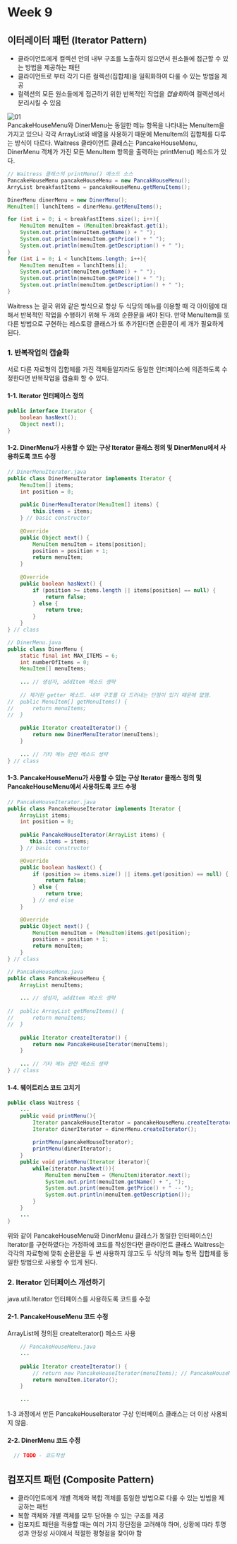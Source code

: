 # Week 9

## 이터레이터 패턴 (Iterator Pattern) 
* 클라이언트에게 컬렉션 안의 내부 구조를 노출하지 않으면서 원소들에 접근할 수 있는 방법을 제공하는 패턴
* 클라이언트로 부터 각기 다른 컬렉션(집합체)을 일획화하여 다룰 수 있는 방법을 제공
* 컬렉션의 모든 원소들에게 접근하기 위한 반복적인 작업을 *캡슐화*하여 컬렉션에서 분리시킬 수 있음  
  

![01](https://github.com/ohbokdong/DesignPatternStudy/blob/master/summary/img/week9_01.png)  
PancakeHouseMenu와 DinerMenu는 동일한 메뉴 항목을 나타내는 MenuItem을 가지고 있으나 각각 ArrayList와 배열을 사용하기 때문에  MenuItem의 집합체를 다루는 방식이 다르다. Waitress 클라이언트 클래스는 PancakeHouseMenu, DinerMenu 객체가 가진 모든 MenuItem 항목을 출력하는 printMenu() 메소드가 있다.

```java
// Waitress 클래스의 printMenu() 메소드 소스
PancakeHouseMenu pancakeHouseMenu = new PancakHouseMenu();
ArryList breakfastItems = pancakeHouseMenu.getMenuItems();

DinerMenu dinerMenu = new DinerMenu();
MenuItem[] lunchItems = dinerMenu.getMenuItems();

for (int i = 0; i < breakfastItems.size(); i++){
    MenuItem menuItem = (MenuItem)breakfast.get(i);
    System.out.print(menuItem.getName() + " ");
    System.out.println(menuItem.getPrice() + " ");
    System.out.println(menuItem.getDescription() + " ");
}
for (int i = 0; i < lunchItems.length; i++){
    MenuItem menuItem = lunchItems[i];
    System.out.print(menuItem.getName() + " ");
    System.out.println(menuItem.getPrice() + " ");
    System.out.println(menuItem.getDescription() + " ");
}
```
Waitress 는 결국 위와 같은 방식으로 항상 두 식당의 메뉴를 이용할 때 각 아이템에 대해서 반복적인 작업을 수행하기 위해 두 개의 순환문을 써야 된다. 만약 MenuItem을 또 다른 방법으로 구현하는 레스토랑 클래스가 또 추가된다면 순환문이 세 개가 필요하게 된다.  

### 1. 반복작업의 캡슐화
서로 다른 자료형의 집합체를 가진 객체들일지라도 동일한 인터페이스에 의존하도록 수정한다면 반복작업을 캡슐화 할 수 있다.  
  
#### 1-1. Iterator 인터페이스 정의
```java
public interface Iterator {
    boolean hasNext();
    Object next();
}
```
#### 1-2. DinerMenu가 사용할 수 있는 구상 Iterator 클래스 정의 및 DinerMenu에서 사용하도록 코드 수정
```java
// DinerMenuIterator.java
public class DinerMenuIterator implements Iterator {
    MenuItem[] items;
    int position = 0;
    
    public DinerMenuIterator(MenuItem[] items) {
        this.items = items;
    } // basic constructor
    
    @Override
    public Object next() {
        MenuItem menuItem = items[position];
        position = position + 1;
        return menuItem;
    }
    
    @Override
    public boolean hasNext() {
        if (position >= items.length || items[position] == null) {
            return false;
        } else {
            return true;
        }
    }
} // class

// DinerMenu.java
public class DinerMenu {
    static final int MAX_ITEMS = 6;
    int numberOfItems = 0;
    MenuItem[] menuItems;
    
    ... // 생성자, addItem 메소드 생략
    
    // 제거된 getter 메소드. 내부 구조를 다 드러내는 단점이 있기 때문에 없앰.
//  public MenuItem[] getMenuItems() {
//      return menuItems;
//  }
    
    public Iterator createIterator() {
        return new DinerMenuIterator(menuItems);
    }    
    
    ... // 기타 메뉴 관련 메소드 생략
} // class
```
#### 1-3. PancakeHouseMenu가 사용할 수 있는 구상 Iterator 클래스 정의 및 PancakeHouseMenu에서 사용하도록 코드 수정
```java
// PancakeHouseIterator.java
public class PancakeHouseIterator implements Iterator {
    ArrayList items;
    int position = 0;
	
    public PancakeHouseIterator(ArrayList items) {
       this.items = items;
    } // basic constructor

    @Override
    public boolean hasNext() {
        if (position >= items.size() || items.get(position) == null) {
            return false;
        } else {
            return true;
        } // end else
    } 

    @Override
    public Object next() {
        MenuItem menuItem = (MenuItem)items.get(position);
        position = position + 1;
        return menuItem;
    }
} // class

// PancakeHouseMenu.java
public class PancakeHouseMenu {
    ArrayList menuItems;
	
    ... // 생성자, addItem 메소드 생략
	
//  public ArrayList getMenuItems() {
//      return menuItems;
//  }
	
    public Iterator createIterator() {
        return new PancakeHouseIterator(menuItems);
    }
    
    ... // 기타 메뉴 관련 메소드 생략
} // class
```
  
#### 1-4. 웨이트리스 코드 고치기
```java
public class Waitress {
    ...
    public void printMenu(){
        Iterator pancakeHouseIterator = pancakeHouseMenu.createIterator();
        Iterator dinerIterator = dinerMenu.createIterator();
        
        printMenu(pancakeHouseIterator);
        printMenu(dinerIterator);
    }
    public void printMenu(Iterator iterator){
        while(iterator.hasNext()){
            MenuItem menuItem = (MenuItem)iterator.next();
            System.out.print(menuItem.getName() + ", ");
            System.out.print(menuItem.getPrice() + " -- ");
            System.out.println(menuItem.getDescription());
        }
    }
    ...
}
```
위와 같이 PancakeHouseMenu와 DinerMenu 클래스가 동일한 인터페이스인 Iterator를 구현하였다는 가정하에 코드를 작성한다면 클라이언트 클래스 Waitress는 각각의 자료형에 맞춰 순환문을 두 번 사용하지 않고도 두 식당의 메뉴 항목 집합체를 동일한 방법으로 사용할 수 있게 된다.
  
### 2. Iterator 인터페이스 개선하기  
java.util.Iterator 인터페이스를 사용하도록 코드를 수정
  
#### 2-1. PancakeHouseMenu 코드 수정  
ArrayList에 정의된 createIterator() 메소드 사용
```java
    // PancakeHouseMenu.java
    ...
    
    public Iterator createIterator() {
        // return new PancakeHouseIterator(menuItems); // PancakeHouseMenu의 반복자 클래스는 더 이상 사용되지 않음.
        return menuItem.iterator();
    }
    
    ...
```
1-3 과정에서 만든 PancakeHouseIterator 구상 인터페이스 클래스는 더 이상 사용되지 않음.

#### 2-2. DinerMenu 코드 수정
```java
  // TODO - 코드작성
```

## 컴포지트 패턴 (Composite Pattern)
* 클라이언트에게 개별 객체와 복합 객체를 동일한 방법으로 다룰 수 있는 방법을 제공하는 패턴
* 복합 객체와 개별 객체를 모두 담아둘 수 있는 구조를 제공
* 컴포지트 패턴을 적용할 때는 여러 가지 장단점을 고려해야 하며, 상황에 따라 투명성과 안정성 사이에서 적절한 평형점을 찾아야 함
